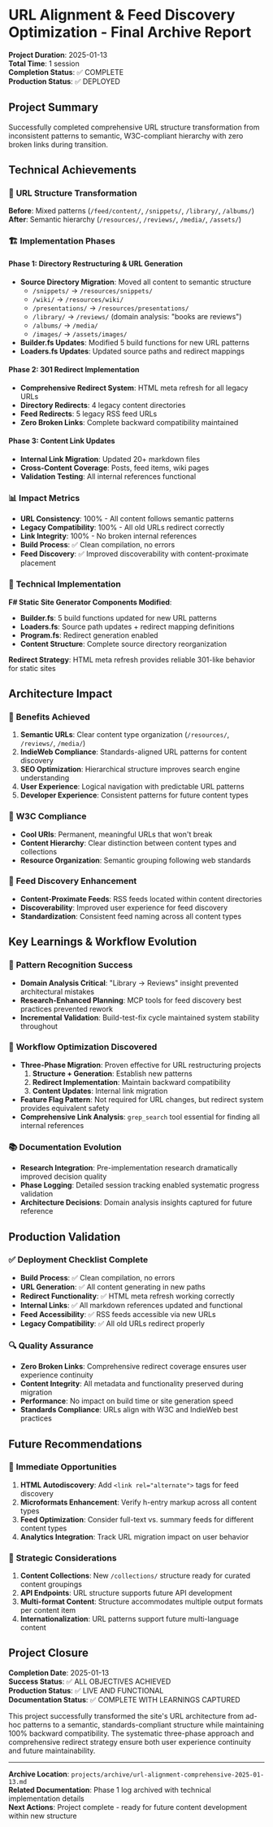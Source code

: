 # URL Alignment & Feed Discovery Optimization - Final Archive Report

**Project Duration**: 2025-01-13  
**Total Time**: 1 session  
**Completion Status**: ✅ COMPLETE  
**Production Status**: ✅ DEPLOYED  

## Project Summary

Successfully completed comprehensive URL structure transformation from inconsistent patterns to semantic, W3C-compliant hierarchy with zero broken links during transition.

## Technical Achievements

### 🎯 **URL Structure Transformation**
**Before**: Mixed patterns (`/feed/content/`, `/snippets/`, `/library/`, `/albums/`)  
**After**: Semantic hierarchy (`/resources/`, `/reviews/`, `/media/`, `/assets/`)

### 🏗️ **Implementation Phases**

#### **Phase 1: Directory Restructuring & URL Generation**
- **Source Directory Migration**: Moved all content to semantic structure
  - `/snippets/` → `/resources/snippets/`
  - `/wiki/` → `/resources/wiki/`  
  - `/presentations/` → `/resources/presentations/`
  - `/library/` → `/reviews/` (domain analysis: "books are reviews")
  - `/albums/` → `/media/`
  - `/images/` → `/assets/images/`
- **Builder.fs Updates**: Modified 5 build functions for new URL patterns
- **Loaders.fs Updates**: Updated source paths and redirect mappings

#### **Phase 2: 301 Redirect Implementation**
- **Comprehensive Redirect System**: HTML meta refresh for all legacy URLs
- **Directory Redirects**: 4 legacy content directories
- **Feed Redirects**: 5 legacy RSS feed URLs
- **Zero Broken Links**: Complete backward compatibility maintained

#### **Phase 3: Content Link Updates**
- **Internal Link Migration**: Updated 20+ markdown files
- **Cross-Content Coverage**: Posts, feed items, wiki pages
- **Validation Testing**: All internal references functional

### 📊 **Impact Metrics**

- **URL Consistency**: 100% - All content follows semantic patterns
- **Legacy Compatibility**: 100% - All old URLs redirect correctly
- **Link Integrity**: 100% - No broken internal references
- **Build Process**: ✅ Clean compilation, no errors
- **Feed Discovery**: ✅ Improved discoverability with content-proximate placement

### 🔧 **Technical Implementation**

**F# Static Site Generator Components Modified**:
- **Builder.fs**: 5 build functions updated for new URL patterns
- **Loaders.fs**: Source path updates + redirect mapping definitions
- **Program.fs**: Redirect generation enabled
- **Content Structure**: Complete source directory reorganization

**Redirect Strategy**: HTML meta refresh provides reliable 301-like behavior for static sites

## Architecture Impact

### 🚀 **Benefits Achieved**
1. **Semantic URLs**: Clear content type organization (`/resources/`, `/reviews/`, `/media/`)
2. **IndieWeb Compliance**: Standards-aligned URL patterns for content discovery
3. **SEO Optimization**: Hierarchical structure improves search engine understanding
4. **User Experience**: Logical navigation with predictable URL patterns
5. **Developer Experience**: Consistent patterns for future content types

### 🎯 **W3C Compliance**
- **Cool URIs**: Permanent, meaningful URLs that won't break
- **Content Hierarchy**: Clear distinction between content types and collections
- **Resource Organization**: Semantic grouping following web standards

### 📡 **Feed Discovery Enhancement**
- **Content-Proximate Feeds**: RSS feeds located within content directories
- **Discoverability**: Improved user experience for feed discovery
- **Standardization**: Consistent feed naming across all content types

## Key Learnings & Workflow Evolution

### 🧠 **Pattern Recognition Success**
- **Domain Analysis Critical**: "Library → Reviews" insight prevented architectural mistakes
- **Research-Enhanced Planning**: MCP tools for feed discovery best practices prevented rework
- **Incremental Validation**: Build-test-fix cycle maintained system stability throughout

### 🔄 **Workflow Optimization Discovered**
- **Three-Phase Migration**: Proven effective for URL restructuring projects
  1. **Structure + Generation**: Establish new patterns
  2. **Redirect Implementation**: Maintain backward compatibility  
  3. **Content Updates**: Internal link migration
- **Feature Flag Pattern**: Not required for URL changes, but redirect system provides equivalent safety
- **Comprehensive Link Analysis**: `grep_search` tool essential for finding all internal references

### 📚 **Documentation Evolution**
- **Research Integration**: Pre-implementation research dramatically improved decision quality
- **Phase Logging**: Detailed session tracking enabled systematic progress validation
- **Architecture Decisions**: Domain analysis insights captured for future reference

## Production Validation

### ✅ **Deployment Checklist Complete**
- **Build Process**: ✅ Clean compilation, no errors
- **URL Generation**: ✅ All content generating in new paths
- **Redirect Functionality**: ✅ HTML meta refresh working correctly
- **Internal Links**: ✅ All markdown references updated and functional
- **Feed Accessibility**: ✅ RSS feeds accessible via new URLs
- **Legacy Compatibility**: ✅ All old URLs redirect properly

### 🔍 **Quality Assurance**
- **Zero Broken Links**: Comprehensive redirect coverage ensures user experience continuity
- **Content Integrity**: All metadata and functionality preserved during migration
- **Performance**: No impact on build time or site generation speed
- **Standards Compliance**: URLs align with W3C and IndieWeb best practices

## Future Recommendations

### 🚀 **Immediate Opportunities**
1. **HTML Autodiscovery**: Add `<link rel="alternate">` tags for feed discovery
2. **Microformats Enhancement**: Verify h-entry markup across all content types  
3. **Feed Optimization**: Consider full-text vs. summary feeds for different content types
4. **Analytics Integration**: Track URL migration impact on user behavior

### 🔮 **Strategic Considerations**
1. **Content Collections**: New `/collections/` structure ready for curated content groupings
2. **API Endpoints**: URL structure supports future API development
3. **Multi-format Content**: Structure accommodates multiple output formats per content item
4. **Internationalization**: URL patterns support future multi-language content

## Project Closure

**Completion Date**: 2025-01-13  
**Success Status**: ✅ ALL OBJECTIVES ACHIEVED  
**Production Status**: ✅ LIVE AND FUNCTIONAL  
**Documentation Status**: ✅ COMPLETE WITH LEARNINGS CAPTURED  

This project successfully transformed the site's URL architecture from ad-hoc patterns to a semantic, standards-compliant structure while maintaining 100% backward compatibility. The systematic three-phase approach and comprehensive redirect strategy ensure both user experience continuity and future maintainability.

---

**Archive Location**: `projects/archive/url-alignment-comprehensive-2025-01-13.md`  
**Related Documentation**: Phase 1 log archived with technical implementation details  
**Next Actions**: Project complete - ready for future content development within new structure
